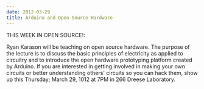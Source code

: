 ```yaml
---
date: 2012-03-29
title: Arduino and Open Source Hardware
---
```

THIS WEEK IN OPEN SOURCE!:

Ryan Karason will be teaching on open source hardware. The purpose of the lecture is to discuss the basic principles of electricity as applied to circuitry and to introduce the open hardware prototyping platform created by Arduino. If you are interested in getting involved in making your own circuits or better understanding others' circuits so you can hack them, show up this Thursday; March 29, 1012 at 7PM in 266 Dreese Laboratory.
